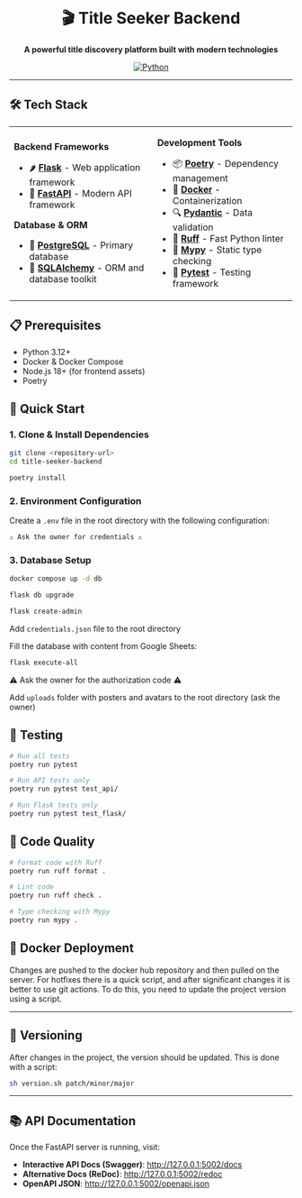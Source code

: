 <div align="center">

# 🎬 Title Seeker Backend

**A powerful title discovery platform built with modern technologies**

[![Python](https://img.shields.io/badge/Python-3.12+-blue.svg)](https://python.org)

</div>

---

## 🛠️ Tech Stack

<table>
<tr>
<td>

**Backend Frameworks**

- 🌶️ **<a href="https://flask.palletsprojects.com/en/stable/" target="_blank">Flask</a>** - Web application framework
- 🐍 **<strong><a href="https://fastapi.tiangolo.com/" target="_blank">FastAPI</a></strong>** - Modern API framework

**Database & ORM**

- 🐘 **<a href="https://www.postgresql.org/" target="_blank">PostgreSQL</a>** - Primary database
- 🔗 **<a href="https://www.sqlalchemy.org/" target="_blank">SQLAlchemy</a>** - ORM and database toolkit

</td>
<td>

**Development Tools**

- 📦 **<a href="https://python-poetry.org/" target="_blank">Poetry</a>** - Dependency management
- 🐳 **<a href="https://www.docker.com/" target="_blank">Docker</a>** - Containerization
- 🔍 **<a href="https://docs.pydantic.dev/latest/" target="_blank">Pydantic</a>** - Data validation
- 🧹 **<a href="https://docs.astral.sh/ruff/" target="_blank">Ruff</a>** - Fast Python linter
- 🔧 **<a href="https://mypy-lang.org/" target="_blank">Mypy</a>** - Static type checking
- 🧪 **<a href="https://docs.pytest.org/en/stable/" target="_blank">Pytest</a>** - Testing framework

</td>
</tr>
</table>

## 📋 Prerequisites

- Python 3.12+
- Docker & Docker Compose
- Node.js 18+ (for frontend assets)
- Poetry

## 🚀 Quick Start

### 1. **Clone & Install Dependencies**

```bash
git clone <repository-url>
cd title-seeker-backend
```

```bash
poetry install
```

### 2. **Environment Configuration**

Create a `.env` file in the root directory with the following configuration:

```bash
⚠️ Ask the owner for credentials ⚠️
```

### 3. **Database Setup**

```bash
docker compose up -d db
```

```bash
flask db upgrade
```

```bash
flask create-admin
```

Add `credentials.json` file to the root directory

Fill the database with content from Google Sheets:

```bash
flask execute-all
```

⚠️ Ask the owner for the authorization code ⚠️

Add `uploads` folder with posters and avatars to the root directory (ask the owner)

## 🧪 Testing

```bash
# Run all tests
poetry run pytest

# Run API tests only
poetry run pytest test_api/

# Run Flask tests only
poetry run pytest test_flask/
```

## 🔧 Code Quality

```bash
# Format code with Ruff
poetry run ruff format .

# Lint code
poetry run ruff check .

# Type checking with Mypy
poetry run mypy .
```

## 🐳 Docker Deployment

Changes are pushed to the docker hub repository and then pulled on the server.
For hotfixes there is a quick script, and after significant changes it is better to use git actions. To do this, you need to update the project version using a script.

---

## 🔢 Versioning

After changes in the project, the version should be updated. This is done with a script:

```bash
sh version.sh patch/minor/major
```

---

## 📚 API Documentation

Once the FastAPI server is running, visit:

- **Interactive API Docs (Swagger)**: http://127.0.0.1:5002/docs
- **Alternative Docs (ReDoc)**: http://127.0.0.1:5002/redoc
- **OpenAPI JSON**: http://127.0.0.1:5002/openapi.json
